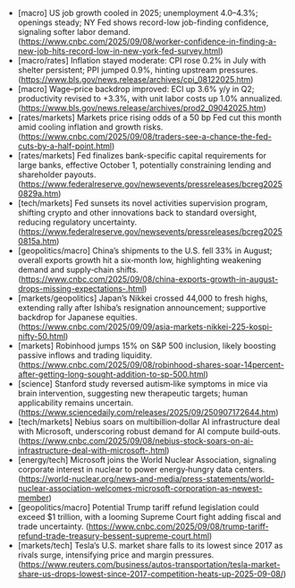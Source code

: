 - [macro] US job growth cooled in 2025; unemployment 4.0–4.3%; openings steady; NY Fed shows record-low job-finding confidence, signaling softer labor demand. (https://www.cnbc.com/2025/09/08/worker-confidence-in-finding-a-new-job-hits-record-low-in-new-york-fed-survey.html)
- [macro/rates] Inflation stayed moderate: CPI rose 0.2% in July with shelter persistent; PPI jumped 0.9%, hinting upstream pressures. (https://www.bls.gov/news.release/archives/cpi_08122025.htm)
- [macro] Wage–price backdrop improved: ECI up 3.6% y/y in Q2; productivity revised to +3.3%, with unit labor costs up 1.0% annualized. (https://www.bls.gov/news.release/archives/prod2_09042025.htm)
- [rates/markets] Markets price rising odds of a 50 bp Fed cut this month amid cooling inflation and growth risks. (https://www.cnbc.com/2025/09/08/traders-see-a-chance-the-fed-cuts-by-a-half-point.html)
- [rates/markets] Fed finalizes bank-specific capital requirements for large banks, effective October 1, potentially constraining lending and shareholder payouts. (https://www.federalreserve.gov/newsevents/pressreleases/bcreg20250829a.htm)
- [tech/markets] Fed sunsets its novel activities supervision program, shifting crypto and other innovations back to standard oversight, reducing regulatory uncertainty. (https://www.federalreserve.gov/newsevents/pressreleases/bcreg20250815a.htm)
- [geopolitics/macro] China’s shipments to the U.S. fell 33% in August; overall exports growth hit a six‑month low, highlighting weakening demand and supply‑chain shifts. (https://www.cnbc.com/2025/09/08/china-exports-growth-in-august-drops-missing-expectations-.html)
- [markets/geopolitics] Japan’s Nikkei crossed 44,000 to fresh highs, extending rally after Ishiba’s resignation announcement; supportive backdrop for Japanese equities. (https://www.cnbc.com/2025/09/09/asia-markets-nikkei-225-kospi-nifty-50.html)
- [markets] Robinhood jumps 15% on S&P 500 inclusion, likely boosting passive inflows and trading liquidity. (https://www.cnbc.com/2025/09/08/robinhood-shares-soar-14percent-after-getting-long-sought-addition-to-sp-500.html)
- [science] Stanford study reversed autism‑like symptoms in mice via brain intervention, suggesting new therapeutic targets; human applicability remains uncertain. (https://www.sciencedaily.com/releases/2025/09/250907172644.htm)
- [tech/markets] Nebius soars on multibillion‑dollar AI infrastructure deal with Microsoft, underscoring robust demand for AI compute build‑outs. (https://www.cnbc.com/2025/09/08/nebius-stock-soars-on-ai-infrastructure-deal-with-microsoft-.html)
- [energy/tech] Microsoft joins the World Nuclear Association, signaling corporate interest in nuclear to power energy‑hungry data centers. (https://world-nuclear.org/news-and-media/press-statements/world-nuclear-association-welcomes-microsoft-corporation-as-newest-member)
- [geopolitics/macro] Potential Trump tariff refund legislation could exceed $1 trillion, with a looming Supreme Court fight adding fiscal and trade uncertainty. (https://www.cnbc.com/2025/09/08/trump-tariff-refund-trade-treasury-bessent-supreme-court.html)
- [markets/tech] Tesla’s U.S. market share falls to its lowest since 2017 as rivals surge, intensifying price and margin pressures. (https://www.reuters.com/business/autos-transportation/tesla-market-share-us-drops-lowest-since-2017-competition-heats-up-2025-09-08/)